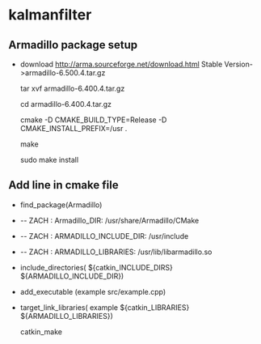 # kalmanfilter

## Armadillo package setup
* download http://arma.sourceforge.net/download.html   Stable Version->armadillo-6.500.4.tar.gz

	tar xvf armadillo-6.400.4.tar.gz 

	cd armadillo-6.400.4.tar.gz 

	cmake -D CMAKE_BUILD_TYPE=Release -D CMAKE_INSTALL_PREFIX=/usr .

	make

	sudo make install

## Add line in cmake file

* find_package(Armadillo)
* 	-- ZACH : Armadillo_DIR: /usr/share/Armadillo/CMake
* 	-- ZACH : ARMADILLO_INCLUDE_DIR: /usr/include
*	-- ZACH : ARMADILLO_LIBRARIES: /usr/lib/libarmadillo.so
* include_directories( ${catkin_INCLUDE_DIRS} ${ARMADILLO_INCLUDE_DIR})
* add_executable (example src/example.cpp)
* target_link_libraries( example ${catkin_LIBRARIES} ${ARMADILLO_LIBRARIES})

	catkin_make
